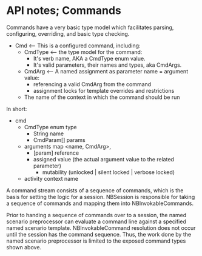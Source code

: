 # API notes; Commands

Commands have a very basic type model which facilitates parsing,
configuring, overriding, and basic type checking.

* Cmd <-- This is a configured command, including:
  * CmdType <-- the type model for the command:
    * It's verb name, AKA a CmdType enum value.
    * It's valid parameters, their names and types, aka CmdArgs.
  * CmdArg <-- A named assignment as parameter name = argument value:
    * referencing a valid CmdArg from the command
    * assignment locks for template overrides and restrictions
  * The name of the context in which the command should be run

In short:

* cmd
  * CmdType enum type
    * String name
    * CmdParam[] params
  * arguments map <name, CmdArg>,
    * [param] reference
    * assigned value (the actual argument value to the related parameter)
      * mutability (unlocked | silent locked | verbose locked)
  * activity context name

A command stream consists of a sequence of commands, which is the basis for
setting the logic for a session. NBSession is responsible for taking a sequence of commands
and mapping them into NBInvokableCommands.

Prior to handing a sequence of commands over to a session, the named scenario preprocessor
can evaluate a command line against a specified named scenario template. NBInvokableCommand
resolution does not occur until the session has the command sequence. Thus, the work done by
the named scenario preprocessor is limited to the exposed command types shown above.


